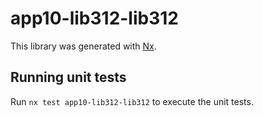 # app10-lib312-lib312

This library was generated with [Nx](https://nx.dev).

## Running unit tests

Run `nx test app10-lib312-lib312` to execute the unit tests.
